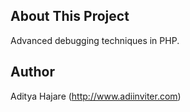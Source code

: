 ## About This Project

Advanced debugging techniques in PHP.

## Author

Aditya Hajare (http://www.adiinviter.com)